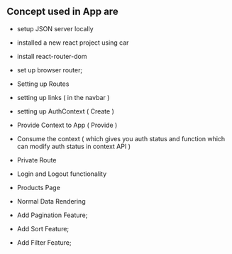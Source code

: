 ## Concept used in App are

- setup JSON server locally

- installed a new react project using car

- install react-router-dom

- set up browser router;

- Setting up Routes

- setting up links ( in the navbar )

- setting up AuthContext ( Create )

- Provide Context to App ( Provide )

- Consume the context ( which gives you auth status and function which can modify auth status in context API )

- Private Route

- Login and Logout functionality

- Products Page

- Normal Data Rendering

- Add Pagination Feature;

- Add Sort Feature;

- Add Filter Feature;
